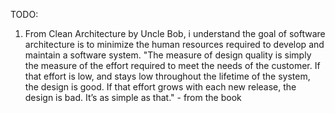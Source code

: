 TODO:

1. From Clean Architecture by Uncle Bob, i understand the goal of software architecture is to minimize the human resources required to develop and maintain a software system. "The measure of design quality is simply the measure of the effort required to
   meet the needs of the customer. If that effort is low, and stays low throughout
   the lifetime of the system, the design is good. If that effort grows with each
   new release, the design is bad. It’s as simple as that." - from the book
